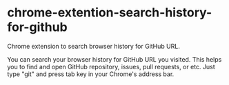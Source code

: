 # chrome-extention-search-history-for-github

Chrome extension to search browser history for GitHub URL.

You can search your browser history for GitHub URL you visited. This helps you to find and open GitHub repository, issues, pull requests, or etc. Just type "git" and press tab key in your Chrome's address bar.
